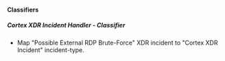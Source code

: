 
#### Classifiers
##### Cortex XDR Incident Handler - Classifier
- Map "Possible External RDP Brute-Force" XDR incident to "Cortex XDR Incident" incident-type.
